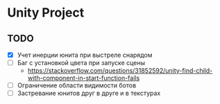 # Unity Project

## TODO
- [X] Учет инерции юнита при выстреле снарядом
- [ ] Баг с установкой цвета при запуске сцены
  - https://stackoverflow.com/questions/31852592/unity-find-child-with-component-in-start-function-fails
- [ ] Ограничение области видимости ботов
- [ ] Застревание юнитов друг в друге и в текстурах
